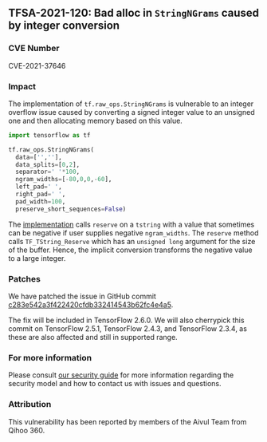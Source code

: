 ## TFSA-2021-120: Bad alloc in `StringNGrams` caused by integer conversion

### CVE Number
CVE-2021-37646

### Impact
The implementation of `tf.raw_ops.StringNGrams` is vulnerable to
an integer overflow issue caused by converting a signed integer value to an
unsigned one and then allocating memory based on this value.

```python
import tensorflow as tf

tf.raw_ops.StringNGrams(
  data=['',''],
  data_splits=[0,2],
  separator=' '*100,
  ngram_widths=[-80,0,0,-60],
  left_pad=' ',
  right_pad=' ',
  pad_width=100,
  preserve_short_sequences=False)
```

The
[implementation](https://github.com/galeone/tensorflow/blob/8d72537c6abf5a44103b57b9c2e22c14f5f49698/tensorflow/core/kernels/string_ngrams_op.cc#L184)
calls `reserve` on a `tstring` with a value that sometimes can be negative if
user supplies negative `ngram_widths`. The `reserve` method calls
`TF_TString_Reserve` which has an `unsigned long` argument for the size of the
buffer. Hence, the implicit conversion transforms the negative value to a large
integer.

### Patches
We have patched the issue in GitHub commit
[c283e542a3f422420cfdb332414543b62fc4e4a5](https://github.com/galeone/tensorflow/commit/c283e542a3f422420cfdb332414543b62fc4e4a5).

The fix will be included in TensorFlow 2.6.0. We will also cherrypick this
commit on TensorFlow 2.5.1, TensorFlow 2.4.3, and TensorFlow 2.3.4, as these are
also affected and still in supported range.

### For more information
Please consult [our security
guide](https://github.com/galeone/tensorflow/blob/master/SECURITY.md) for
more information regarding the security model and how to contact us with issues
and questions.

### Attribution
This vulnerability has been reported by members of the Aivul Team from Qihoo
360.
